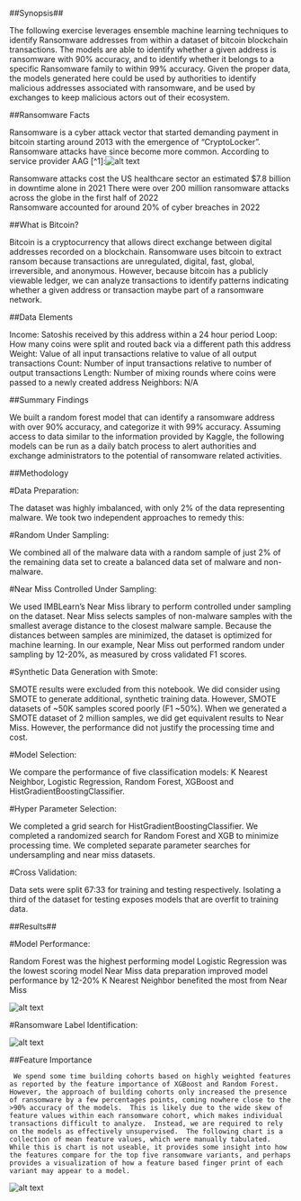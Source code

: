##Synopsis##

The following exercise leverages ensemble machine learning techniques to identify 
Ransomware addresses from within a dataset of bitcoin blockchain transactions. The models
are able to identify whether a given address is ransomware with 90% accuracy, and to identify 
whether it belongs to a specific Ransomware family to within 99% accuracy.  Given the proper 
data, the models generated here could be used by authorities to identify malicious addresses 
associated with ransomware, and be used by exchanges to keep malicious actors out of their 
ecosystem.

##Ransomware Facts

 Ransomware is a cyber attack vector that started demanding payment in bitcoin starting around 2013 with the emergence of “CryptoLocker”. Ransomware attacks have since become more common.  According to service provider AAG [^1]:![alt text](https://aag-it.com/the-latest-ransomware-statistics/)

Ransomware attacks cost the US healthcare sector an estimated $7.8 billion in downtime alone in 2021
There were over 200 million ransomware attacks across the globe in the first half of 2022   
Ransomware accounted for around 20% of cyber breaches in 2022 

##What is Bitcoin?

Bitcoin is a cryptocurrency that allows direct exchange between digital addresses recorded on a blockchain.  Ransomware uses bitcoin to extract ransom because transactions are unregulated, digital, fast, global, irreversible, and anonymous.  However, because bitcoin has a publicly viewable ledger, we can analyze transactions to identify patterns indicating whether a given address or transaction maybe part of a ransomware network.  

##Data Elements

Income:  	Satoshis received by this address within a 24 hour period
Loop:		How many coins were split and routed back via a different path this address
Weight:	Value of all input transactions relative to value of all output transactions 
Count:		Number of input transactions relative to number of output transactions
Length: 	Number of mixing rounds where coins were passed to a newly created address
Neighbors:	N/A

##Summary Findings

We built a random forest model that can identify a ransomware address with over 90% accuracy, and categorize it with 99% accuracy.  Assuming access to data similar to the information provided by Kaggle, the following models can be run as a daily batch process to alert authorities and exchange administrators to the potential of ransomware related activities. 

##Methodology

 #Data Preparation: 

The dataset was highly imbalanced, with only 2% of the data representing malware.  We took
two independent approaches to remedy this:

 #Random Under Sampling:  

We combined all of the malware data with a random sample of just 2% of the remaining data set to create a balanced data set of malware and non-malware.  

  #Near Miss Controlled Under Sampling:  

We used IMBLearn’s Near Miss library to perform controlled under sampling on the dataset.  Near Miss selects samples of non-malware samples with the smallest average distance to the closest malware sample. Because the distances between samples are minimized, the dataset is optimized for machine learning. In our example, Near Miss out performed random under sampling by 12-20%, as measured by cross validated F1 scores.  

 #Synthetic Data Generation with Smote:

SMOTE results were excluded from this notebook.  We did consider using SMOTE to
generate additional, synthetic training data. However, SMOTE datasets of ~50K samples scored
poorly (F1 ~50%).  When we generated a SMOTE dataset of 2 million samples, we did get 
equivalent results to Near Miss. However, the performance did not justify the processing time 
and cost.  

 #Model Selection:  

We compare the performance of five classification models: K Nearest Neighbor, Logistic
 Regression, Random Forest, XGBoost and ​​HistGradientBoostingClassifier.

 #Hyper Parameter Selection:

We completed a grid search for HistGradientBoostingClassifier.  We completed a randomized search for Random Forest and XGB to minimize processing time.  We completed separate parameter searches for undersampling and near miss datasets.  


 #Cross Validation:

Data sets were split 67:33 for training and testing respectively.  Isolating a third of the dataset for testing exposes models that are overfit to training data. 


##Results##

#Model Performance:

Random Forest was the highest performing model
Logistic Regression was the lowest scoring model
Near Miss data preparation improved model performance by 12-20%
K Nearest Neighbor benefited the most from Near Miss 

![alt text](https://github.com/JOSHUAGITBERG/bitcoin#heist#ransomware/blob/main/images/F1-Scores-by-Model-Dataset.png)

#Ransomware Label Identification:

![alt text](https://github.com/JOSHUAGITBERG/bitcoin#heist#ransomware/blob/main/images/F1-Scores-by-Label.png)

##Feature Importance

     We spend some time building cohorts based on highly weighted features as reported by the feature importance of XGBoost and Random Forest.  However, the approach of building cohorts only increased the presence of ransomware by a few percentages points, coming nowhere close to the >90% accuracy of the models.  This is likely due to the wide skew of feature values within each ransomware cohort, which makes individual transactions difficult to analyze.  Instead, we are required to rely on the models as effectively unsupervised.  The following chart is a collection of mean feature values, which were manually tabulated.  While this is chart is not useable, it provides some insight into how the features compare for the top five ransomware variants, and perhaps provides a visualization of how a feature based finger print of each variant may appear to a model.

![alt text](https://github.com/JOSHUAGITBERG/bitcoin#heist#ransomware/blob/main/images/Means-by-Label.png)






